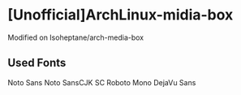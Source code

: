 # [Unofficial]ArchLinux-midia-box
Modified on Isoheptane/arch-media-box
## Used Fonts
Noto Sans
Noto SansCJK SC
Roboto Mono
DejaVu Sans
